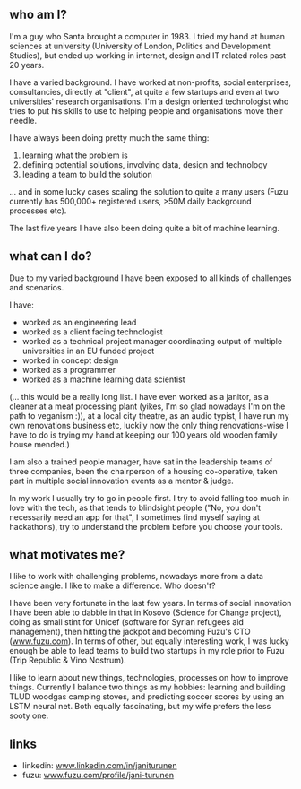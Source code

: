 ## who am I?

I'm a guy who Santa brought a computer in 1983. I tried my hand at human sciences at university (University of London, Politics and Development Studies), but ended up working in internet, design and IT related roles past 20 years.

I have a varied background. I have worked at non-profits, social enterprises, consultancies, directly at "client", at quite a few startups and even at two universities' research organisations. I'm a design oriented technologist who tries to put his skills to use to helping people and organisations move their needle.

I have always been doing pretty much the same thing:

1. learning what the problem is
2. defining potential solutions, involving data, design and technology
3. leading a team to build the solution

... and in some lucky cases scaling the solution to quite a many users (Fuzu currently has 500,000+ registered users, >50M daily background processes etc).

The last five years I have also been doing quite a bit of machine learning.


## what can I do?

Due to my varied background I have been exposed to all kinds of challenges and scenarios.

I have:

- worked as an engineering lead
- worked as a client facing technologist
- worked as a technical project manager coordinating output of multiple universities in an EU funded project
- worked in concept design
- worked as a programmer
- worked as a machine learning data scientist

(... this would be a really long list. I have even worked as a janitor, as a cleaner at a meat processing plant (yikes, I'm so glad nowadays I'm on the path to veganism :)), at a local city theatre, as an audio typist, I have run my own renovations business etc, luckily now the only thing renovations-wise I have to do is trying my hand at keeping our 100 years old wooden family house mended.)

I am also a trained people manager, have sat in the leadership teams of three companies, been the chairperson of a housing co-operative, taken part in multiple social innovation events as a mentor & judge.

In my work I usually try to go in people first. I try to avoid falling too much in love with the tech, as that tends to blindsight people ("No, you don't necessarily need an app for that", I sometimes find myself saying at hackathons), try to understand the problem before you choose your tools.

## what motivates me?

I like to work with challenging problems, nowadays more from a data science angle. I like to make a difference. Who doesn't? 

I have been very fortunate in the last few years. In terms of social innovation I have been able to dabble in that in Kosovo (Science for Change project), doing as small stint for Unicef (software for Syrian refugees aid management), then hitting the jackpot and becoming Fuzu's CTO (www.fuzu.com). In terms of other, but equally interesting work, I was lucky enough be able to lead teams to build two startups in my role prior to Fuzu (Trip Republic & Vino Nostrum).

I like to learn about new things, technologies, processes on how to improve things. Currently I balance two things as my hobbies: learning and building TLUD woodgas camping stoves, and predicting soccer scores by using an LSTM neural net. Both equally fascinating, but my wife prefers the less sooty one.

## links

- linkedin: www.linkedin.com/in/janiturunen
- fuzu: www.fuzu.com/profile/jani-turunen

